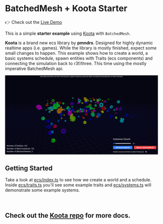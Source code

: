 # BatchedMesh + Koota Starter

👉 Check out the [Live Demo](https://codesandbox.io/p/github/Ctrlmonster/koota-batched-mesh/master)

This is a simple **starter example** using [Koota](https://github.com/pmndrs/koota) with `BatchedMesh`.


**Koota** is a brand new ecs library by **pmndrs**. Designed for highly dynamic realtime apps (i.e. games).
While the library is mostly finished, expect some small changes to happen.
This example shows how to create a world, a basic systems schedule, spawn entities with Traits (ecs components)
and connecting the simulation back to r3f/three. This time using the mostly imperative BatchedMesh api.


![_screenshot.png](_screenshot.png)


## Getting Started
Take a look at [ecs/index.ts](src%2Fjs%2Fecs%2Findex.ts) to see how we create a world and a schedule.
Inside [ecs/traits.ts](src%2Fjs%2Fecs%2Ftraits.ts) you'll see some example traits and
[ecs/systems.ts](src%2Fjs%2Fecs%2Fsystems.ts) will demonstrate some example systems.<br/><br/><br/>


## Check out the [Koota repo](https://github.com/pmndrs/koota) for more docs. ###



 


